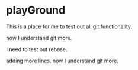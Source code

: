 # playGround
This is a place for me to test out all git functionality.


now I understand git more.

I need to test out rebase.

adding more lines.
now I understand git more.

